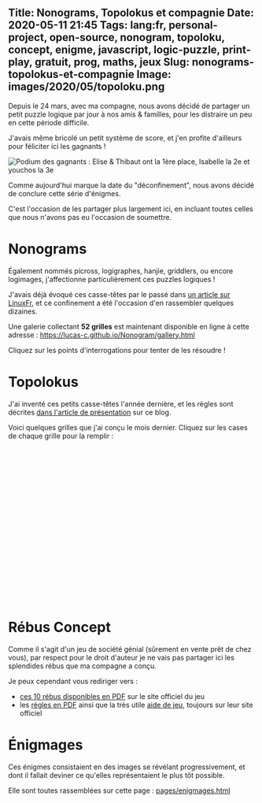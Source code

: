 Title: Nonograms, Topolokus et compagnie
Date: 2020-05-11 21:45
Tags: lang:fr, personal-project, open-source, nonogram, topoloku, concept, enigme, javascript, logic-puzzle, print-play, gratuit, prog, maths, jeux
Slug: nonograms-topolokus-et-compagnie
Image: images/2020/05/topoloku.png
---

<link rel="stylesheet" type="text/css" href="images/enigmes/topoloku.css">

Depuis le 24 mars, avec ma compagne, nous avons décidé de partager un petit puzzle logique par jour à nos amis & familles,
pour les distraire un peu en cette période difficile.

J'avais même bricolé un petit système de score, et j'en profite d'ailleurs pour féliciter ici les gagnants !

![Podium des gagnants : Elise & Thibaut ont la 1ère place, Isabelle la 2e et youchos la 3e](images/enigmes/podium.jpg)

Comme aujourd'hui marque la date du "déconfinement", nous avons décidé de conclure cette série d'énigmes.

C'est l'occasion de les partager plus largement ici, en incluant toutes celles que nous n'avons pas eu l'occasion de soumettre.

# Nonograms
Également nommés picross, logigraphes, hanjie, griddlers, ou encore logimages,
j'affectionne particulièrement ces puzzles logiques !

J'avais déjà évoqué ces casse-têtes par le passé dans [un article sur LinuxFr](https://linuxfr.org/news/generateurs-de-jeux-de-lettres-chiffres-libres),
et ce confinement a été l'occasion d'en rassembler quelques dizaines.

Une galerie collectant **52 grilles** est maintenant disponible en ligne à cette adresse :
<https://lucas-c.github.io/Nonogram/gallery.html>

Cliquez sur les points d'interrogations pour tenter de les résoudre !


# Topolokus

J'ai inventé ces petits casse-têtes l'année dernière, et les règles sont décrites [dans l'article de présentation](topoloku.html) sur ce blog.

Voici quelques grilles que j'ai conçu le mois dernier.
Cliquez sur les cases de chaque grille pour la remplir :

<table class="topoloku" data-size="[5, 4]"
       data-initial-letters='{"0,3": "✱", "1,3": "H", "2,0": "#", "3,3": "A"}'></table>

<br><br>

<table class="topoloku" data-size="[6, 5]"
       data-initial-letters='{"5,2": "P", "4,0": "L", "4,2": "T", "3,3": "K", "2,2": "K", "1,2": "K", "0,0": "K", "0,4": "K"}'
       data-secret-word-pos="[[5, 1], [5, 2], [5, 3], [2, 4]]"
       data-on-success="onTopolokuSuccess"></table>

<br><br>

<table class="topoloku" data-size="[5, 8]"
       data-initial-letters='{"0,0": "⦷", "3,3": "H", "0,4": "#", "1,4": "H", "2,6": "✱", "3,6": "H", "4,6": "#", "2,7": "#"}'></table>

<br><br>

<table class="topoloku" data-size="[5, 5]"
       data-initial-letters='{"2,0": "#", "2,1": "✱", "2,2": "E", "3,1": "E", "2,4": "#"}'></table>

<br><br>

<table class="topoloku" data-size="[6, 4]"
       data-initial-letters='{"0,0": "+", "3,0": "♡", "5,0": "=", "1,1": "L", "3,1": "L", "1,2": "=", "4,2": "=", "0,3": "L", "3,3": "+"}'
       data-secret-word-pos="[[1, 1], [2, 1], [3, 1], [4, 1], [5, 1]]"></table>

<br><br>

<table class="topoloku" data-size="[7, 10]"
       data-initial-letters='{"1,0": "X", "2,0": "Y", "3,0": "X", "6,0": "X", "0,2": "Z", "0,3": "X", "3,3": "X", "4,3": "X", "6,3": "X", "0,6": "X", "3,6": "X", "6,6": "X", "0,7": "X", "3,7": "X", "0,9": "X", "1,9": "X", "3,9": "X", "6,9": "X"}'></table>


# Rébus Concept

Comme il s'agit d'un jeu de société génial (sûrement en vente prêt de chez vous),
par respect pour le droit d'auteur je ne vais pas partager ici les splendides rébus que ma compagne a conçu.

Je peux cependant vous rediriger vers :

- [ces 10 rébus disponibles en PDF](https://concept-the-game.com/pnp/) sur le site officiel du jeu
- les [règles en PDF](https://concept-the-game.com/concept/files/rules/CONCEPT-RULES-FR.pdf)
ainsi que la très utile [aide de jeu](https://concept-the-game.com/concept/files/rules/CONCEPT-HELPSHEET-FR.pdf),
toujours sur leur site officiel


# Énigmages

Ces énigmes consistaient en des images se révélant progressivement,
et dont il fallait deviner ce qu'elles représentaient le plus tôt possible.

Elle sont toutes rassemblées sur cette page : [pages/enigmages.html](pages/enigmages.html)


<script type="module">
import { renderTopolokuUsingDataAttrs } from './images/enigmes/topoloku.js';
window.onTopolokuSuccess = (table) => {
  setTimeout(insertExtraLetter, 250, table, [[[5, 1], 'right-o'], [[5, 2], 'right-o'], [[5, 3], 'right-o'], [[2, 4], 'bottom-u']]);
  onTopolokuSuccess(table);
}
function insertExtraLetter(table, letterInfo) {
  if (!letterInfo.length) return;
  const [[i, j], cssClass] = letterInfo.shift();
  table.querySelector(`tr:nth-child(${j + 1}) > td:nth-child(${i + 1})`).classList.add(cssClass);
  setTimeout(insertExtraLetter, 500, table, letterInfo);
}
Array.from(document.getElementsByClassName('topoloku')).forEach(renderTopolokuUsingDataAttrs);
</script>

<style>
table.topoloku { margin: 0 auto; }
.right-o::after {
  content: 'O';
  display: block;
  width: var(--cell-size);
  line-height: var(--cell-size);
  position: absolute;
  right: calc(-1 * var(--cell-size));
  top: 0;
  background-color: lightgreen;
}
.bottom-u::after {
  content: 'U';
  display: block;
  width: var(--cell-size);
  line-height: var(--cell-size);
  position: absolute;
  right: 0;
  bottom: calc(-1 * var(--cell-size));
  background-color: lightgreen;
}
</style>
